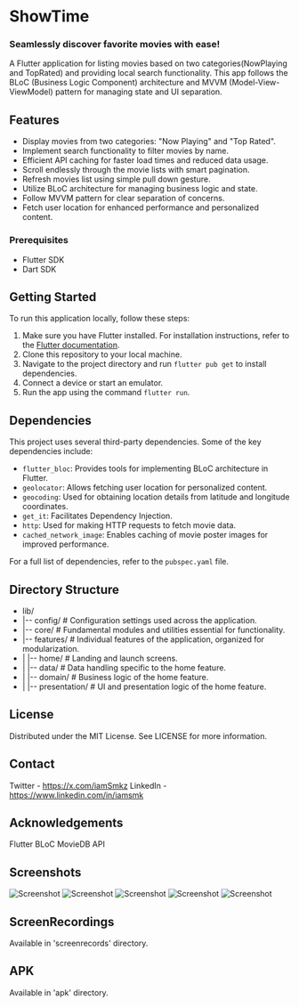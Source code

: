 # ShowTime

<h3>
Seamlessly discover favorite movies with ease!
</h3>

A Flutter application for listing movies based on two categories(NowPlaying and TopRated) and providing local search functionality.
This app follows the BLoC (Business Logic Component) architecture and MVVM (Model-View-ViewModel) pattern for managing state and UI separation.

## Features

- Display movies from two categories: "Now Playing" and "Top Rated".
- Implement search functionality to filter movies by name.
- Efficient API caching for faster load times and reduced data usage.
- Scroll endlessly through the movie lists with smart pagination.
- Refresh movies list using simple pull down gesture.
- Utilize BLoC architecture for managing business logic and state.
- Follow MVVM pattern for clear separation of concerns.
- Fetch user location for enhanced performance and personalized content.


### Prerequisites

- Flutter SDK
- Dart SDK

## Getting Started

To run this application locally, follow these steps:

1. Make sure you have Flutter installed. For installation instructions, refer to the [Flutter documentation](https://flutter.dev/docs/get-started/install).
2. Clone this repository to your local machine.
3. Navigate to the project directory and run `flutter pub get` to install dependencies.
4. Connect a device or start an emulator.
5. Run the app using the command `flutter run`.

## Dependencies

This project uses several third-party dependencies. Some of the key dependencies include:

- `flutter_bloc`: Provides tools for implementing BLoC architecture in Flutter.
- `geolocator`: Allows fetching user location for personalized content.
- `geocoding`: Used for obtaining location details from latitude and longitude coordinates.
- `get_it`: Facilitates Dependency Injection.
- `http`: Used for making HTTP requests to fetch movie data.
- `cached_network_image`: Enables caching of movie poster images for improved performance.


For a full list of dependencies, refer to the `pubspec.yaml` file.

## Directory Structure
- lib/
- |-- config/                 # Configuration settings used across the application.
- |-- core/                   # Fundamental modules and utilities essential for functionality.
- |-- features/               # Individual features of the application, organized for modularization.
- |   |-- home/               # Landing and launch screens.
- |       |-- data/           # Data handling specific to the home feature.
- |       |-- domain/         # Business logic of the home feature.
- |       |-- presentation/   # UI and presentation logic of the home feature.


## License
Distributed under the MIT License. See LICENSE for more information.

## Contact

Twitter - https://x.com/iamSmkz
LinkedIn - https://www.linkedin.com/in/iamsmk

## Acknowledgements
Flutter
BLoC
MovieDB API

## Screenshots

![Screenshot](screenshots/LandingScreen.png) ![Screenshot](screenshots/LandingScreen2.png) ![Screenshot](screenshots/PullToRefresh.png)
![Screenshot](screenshots/Search.png) ![Screenshot](screenshots/Pagination.png)

## ScreenRecordings
Available in 'screenrecords' directory.

## APK
Available in 'apk' directory.

